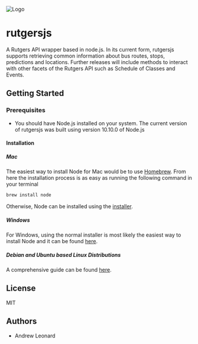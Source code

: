 
![Logo](https://i2.wp.com/stonybrookhockey.com/wp-content/uploads/2016/08/rutgerslogo.png?fit=128%2C128&ssl=1)
# rutgersjs
A Rutgers API wrapper based in node.js. In its current form, rutgersjs supports retrieving common
information about bus routes, stops, predictions and locations. Further releases will include methods
to interact with other facets of the Rutgers API such as Schedule of Classes and Events.

## Getting Started

### Prerequisites 
- You should have Node.js installed on your system. The current version of rutgersjs was built using 
version 10.10.0 of Node.js

#### Installation
##### Mac
The easiest way to install Node for Mac would be to use [Homebrew](https://brew.sh/). From here the installation
process is as easy as running the following command in your terminal
````bash
brew install node
````

Otherwise, Node can be installed using the [installer](https://nodejs.org/en/).

##### Windows
For Windows, using the normal installer is most likely the easiest way to install Node and it 
can be found [here](https://nodejs.org/en/download/current/).
##### Debian and Ubuntu based Linux Distributions

A comprehensive guide can be found [here](https://nodejs.org/en/download/package-manager/#debian-and-ubuntu-based-linux-distributions).

## License
MIT

## Authors
- Andrew Leonard